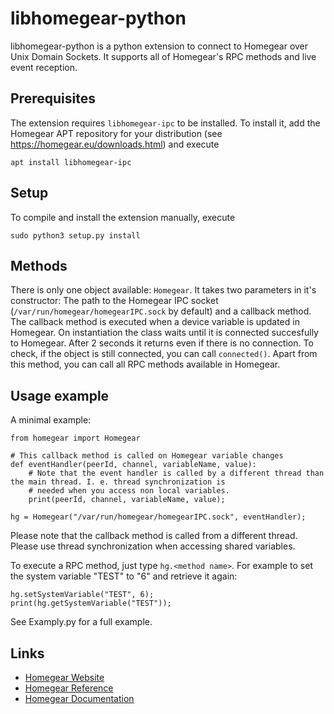 libhomegear-python
==================

libhomegear-python is a python extension to connect to Homegear over Unix Domain Sockets. It supports all of Homegear's RPC methods and live event reception.

## Prerequisites

The extension requires `libhomegear-ipc` to be installed. To install it, add the Homegear APT repository for your distribution (see https://homegear.eu/downloads.html) and execute

```
apt install libhomegear-ipc
```

## Setup

To compile and install the extension manually, execute

```
sudo python3 setup.py install
```

## Methods

There is only one object available: `Homegear`. It takes two parameters in it's constructor: The path to the Homegear IPC socket (`/var/run/homegear/homegearIPC.sock` by default) and a callback method. The callback method is executed when a device variable is updated in Homegear. On instantiation the class waits until it is connected succesfully to Homegear. After 2 seconds it returns even if there is no connection. To check, if the object is still connected, you can call `connected()`. Apart from this method, you can call all RPC methods available in Homegear.

## Usage example

A minimal example:

```
from homegear import Homegear

# This callback method is called on Homegear variable changes
def eventHandler(peerId, channel, variableName, value):
	# Note that the event handler is called by a different thread than the main thread. I. e. thread synchronization is
	# needed when you access non local variables.
	print(peerId, channel, variableName, value);

hg = Homegear("/var/run/homegear/homegearIPC.sock", eventHandler);
```

Please note that the callback method is called from a different thread. Please use thread synchronization when accessing shared variables.

To execute a RPC method, just type `hg.<method name>`. For example to set the system variable "TEST" to "6" and retrieve it again:

```
hg.setSystemVariable("TEST", 6);
print(hg.getSystemVariable("TEST"));
```

See Examply.py for a full example.

## Links

* [Homegear Website](https://homegear.eu)
* [Homegear Reference](https://ref.homegear.eu)
* [Homegear Documentation](https://doc.homegear.eu)